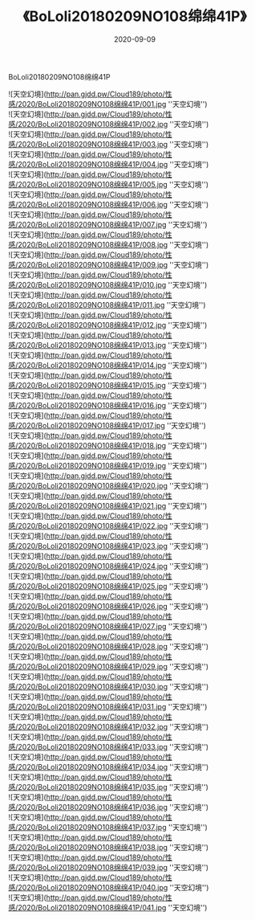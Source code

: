 ﻿---
layout: post
title:  《BoLoli20180209NO108绵绵41P》
date:   2020-09-09
img: http://pan.gjdd.pw/Cloud189/photo/性感/2020/BoLoli20180209NO108绵绵41P/000.jpg
categories: [美女, 性感, 泳衣]
---

BoLoli20180209NO108绵绵41P



![天空幻境](http://pan.gjdd.pw/Cloud189/photo/性感/2020/BoLoli20180209NO108绵绵41P/001.jpg ''天空幻境'') <br>
![天空幻境](http://pan.gjdd.pw/Cloud189/photo/性感/2020/BoLoli20180209NO108绵绵41P/002.jpg ''天空幻境'') <br>
![天空幻境](http://pan.gjdd.pw/Cloud189/photo/性感/2020/BoLoli20180209NO108绵绵41P/003.jpg ''天空幻境'') <br>
![天空幻境](http://pan.gjdd.pw/Cloud189/photo/性感/2020/BoLoli20180209NO108绵绵41P/004.jpg ''天空幻境'') <br>
![天空幻境](http://pan.gjdd.pw/Cloud189/photo/性感/2020/BoLoli20180209NO108绵绵41P/005.jpg ''天空幻境'') <br>
![天空幻境](http://pan.gjdd.pw/Cloud189/photo/性感/2020/BoLoli20180209NO108绵绵41P/006.jpg ''天空幻境'') <br>
![天空幻境](http://pan.gjdd.pw/Cloud189/photo/性感/2020/BoLoli20180209NO108绵绵41P/007.jpg ''天空幻境'') <br>
![天空幻境](http://pan.gjdd.pw/Cloud189/photo/性感/2020/BoLoli20180209NO108绵绵41P/008.jpg ''天空幻境'') <br>
![天空幻境](http://pan.gjdd.pw/Cloud189/photo/性感/2020/BoLoli20180209NO108绵绵41P/009.jpg ''天空幻境'') <br>
![天空幻境](http://pan.gjdd.pw/Cloud189/photo/性感/2020/BoLoli20180209NO108绵绵41P/010.jpg ''天空幻境'') <br>
![天空幻境](http://pan.gjdd.pw/Cloud189/photo/性感/2020/BoLoli20180209NO108绵绵41P/011.jpg ''天空幻境'') <br>
![天空幻境](http://pan.gjdd.pw/Cloud189/photo/性感/2020/BoLoli20180209NO108绵绵41P/012.jpg ''天空幻境'') <br>
![天空幻境](http://pan.gjdd.pw/Cloud189/photo/性感/2020/BoLoli20180209NO108绵绵41P/013.jpg ''天空幻境'') <br>
![天空幻境](http://pan.gjdd.pw/Cloud189/photo/性感/2020/BoLoli20180209NO108绵绵41P/014.jpg ''天空幻境'') <br>
![天空幻境](http://pan.gjdd.pw/Cloud189/photo/性感/2020/BoLoli20180209NO108绵绵41P/015.jpg ''天空幻境'') <br>
![天空幻境](http://pan.gjdd.pw/Cloud189/photo/性感/2020/BoLoli20180209NO108绵绵41P/016.jpg ''天空幻境'') <br>
![天空幻境](http://pan.gjdd.pw/Cloud189/photo/性感/2020/BoLoli20180209NO108绵绵41P/017.jpg ''天空幻境'') <br>
![天空幻境](http://pan.gjdd.pw/Cloud189/photo/性感/2020/BoLoli20180209NO108绵绵41P/018.jpg ''天空幻境'') <br>
![天空幻境](http://pan.gjdd.pw/Cloud189/photo/性感/2020/BoLoli20180209NO108绵绵41P/019.jpg ''天空幻境'') <br>
![天空幻境](http://pan.gjdd.pw/Cloud189/photo/性感/2020/BoLoli20180209NO108绵绵41P/020.jpg ''天空幻境'') <br>
![天空幻境](http://pan.gjdd.pw/Cloud189/photo/性感/2020/BoLoli20180209NO108绵绵41P/021.jpg ''天空幻境'') <br>
![天空幻境](http://pan.gjdd.pw/Cloud189/photo/性感/2020/BoLoli20180209NO108绵绵41P/022.jpg ''天空幻境'') <br>
![天空幻境](http://pan.gjdd.pw/Cloud189/photo/性感/2020/BoLoli20180209NO108绵绵41P/023.jpg ''天空幻境'') <br>
![天空幻境](http://pan.gjdd.pw/Cloud189/photo/性感/2020/BoLoli20180209NO108绵绵41P/024.jpg ''天空幻境'') <br>
![天空幻境](http://pan.gjdd.pw/Cloud189/photo/性感/2020/BoLoli20180209NO108绵绵41P/025.jpg ''天空幻境'') <br>
![天空幻境](http://pan.gjdd.pw/Cloud189/photo/性感/2020/BoLoli20180209NO108绵绵41P/026.jpg ''天空幻境'') <br>
![天空幻境](http://pan.gjdd.pw/Cloud189/photo/性感/2020/BoLoli20180209NO108绵绵41P/027.jpg ''天空幻境'') <br>
![天空幻境](http://pan.gjdd.pw/Cloud189/photo/性感/2020/BoLoli20180209NO108绵绵41P/028.jpg ''天空幻境'') <br>
![天空幻境](http://pan.gjdd.pw/Cloud189/photo/性感/2020/BoLoli20180209NO108绵绵41P/029.jpg ''天空幻境'') <br>
![天空幻境](http://pan.gjdd.pw/Cloud189/photo/性感/2020/BoLoli20180209NO108绵绵41P/030.jpg ''天空幻境'') <br>
![天空幻境](http://pan.gjdd.pw/Cloud189/photo/性感/2020/BoLoli20180209NO108绵绵41P/031.jpg ''天空幻境'') <br>
![天空幻境](http://pan.gjdd.pw/Cloud189/photo/性感/2020/BoLoli20180209NO108绵绵41P/032.jpg ''天空幻境'') <br>
![天空幻境](http://pan.gjdd.pw/Cloud189/photo/性感/2020/BoLoli20180209NO108绵绵41P/033.jpg ''天空幻境'') <br>
![天空幻境](http://pan.gjdd.pw/Cloud189/photo/性感/2020/BoLoli20180209NO108绵绵41P/034.jpg ''天空幻境'') <br>
![天空幻境](http://pan.gjdd.pw/Cloud189/photo/性感/2020/BoLoli20180209NO108绵绵41P/035.jpg ''天空幻境'') <br>
![天空幻境](http://pan.gjdd.pw/Cloud189/photo/性感/2020/BoLoli20180209NO108绵绵41P/036.jpg ''天空幻境'') <br>
![天空幻境](http://pan.gjdd.pw/Cloud189/photo/性感/2020/BoLoli20180209NO108绵绵41P/037.jpg ''天空幻境'') <br>
![天空幻境](http://pan.gjdd.pw/Cloud189/photo/性感/2020/BoLoli20180209NO108绵绵41P/038.jpg ''天空幻境'') <br>
![天空幻境](http://pan.gjdd.pw/Cloud189/photo/性感/2020/BoLoli20180209NO108绵绵41P/039.jpg ''天空幻境'') <br>
![天空幻境](http://pan.gjdd.pw/Cloud189/photo/性感/2020/BoLoli20180209NO108绵绵41P/040.jpg ''天空幻境'') <br>
![天空幻境](http://pan.gjdd.pw/Cloud189/photo/性感/2020/BoLoli20180209NO108绵绵41P/041.jpg ''天空幻境'') <br>